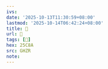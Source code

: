```yaml
---
ivs:
date: '2025-10-13T11:30:59+08:00'
lastmod: '2025-10-14T06:42:24+08:00'
title: 󰧷
url: 󰧷
tags: [𥲊]
hex: 25C8A
src: GHZR
note:
---
```


